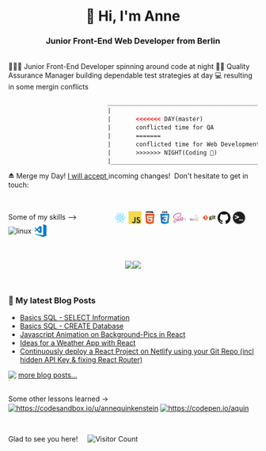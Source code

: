 <h1 align="center"> 👋 Hi, I'm Anne </h1>

<h3 align="center">  Junior Front-End Web Developer from Berlin </h3>

<br/>
👩🏼‍💻  Junior Front-End Developer spinning around code at night 👩‍💻 Quality Assurance Manager building dependable test strategies at day 💻 resulting in some mergin conflicts  
<br/>

```HTML
                            __________________________________________________
                            |                                                 |
                            |       <<<<<<< DAY(master)                       |
                            |       conflicted time for QA                   |
                            |       =======                                   |
                            |       conflicted time for Web Development      |
                            |       >>>>>>> NIGHT(Coding 💞)                 |
                            |_________________________________________________|
```

⏏️ Merge my Day! [I will accept ](https://anne-quinkenstein.de)incoming changes!&nbsp; Don't hesitate to get in touch: &nbsp;<a href="mailto:a.quinkenstein@gmail.com?Subject=Hello_from_Github"><img src="https://image.flaticon.com/icons/svg/725/725643.svg" height="15" width="15" /></a>
  <a href="https://linkedin.com/in/AnneQuinkenstein"><img src="https://cdn.jsdelivr.net/npm/simple-icons@3.0.1/icons/linkedin.svg" height="15" width="15" /></a> 
&nbsp;&nbsp;&nbsp;&nbsp;&nbsp;&nbsp;&nbsp;&nbsp;&nbsp;&nbsp;&nbsp;&nbsp;&nbsp;&nbsp;&nbsp;
 <!--
 <br/> 
<p align="center">	
 Get in touch -&nbsp;&nbsp;&nbsp;&nbsp;&nbsp;&nbsp;&nbsp;&nbsp;&nbsp;&nbsp;&nbsp;&nbsp;&nbsp;&nbsp;&nbsp;&nbsp;&nbsp;&nbsp;&nbsp;&nbsp;&nbsp;&nbsp;&nbsp;&nbsp;&nbsp;&nbsp;&nbsp;
<a target="_blank" href="https://www.linkedin.com/in/anne-quinkenstein"><img src="https://img.shields.io/badge/-LinkedIn-0077B5?style=for-the-badge&logo=Linkedin&logoColor=white"></img></a>
<a target="_blank" href="mailto:a.quinkenstein@gmail.com?Subject=Hello_from_Github"><img src="https://img.shields.io/badge/-Gmail-D14836?style=for-the-badge&logo=Gmail&logoColor=white"></img></a>
</p>
<br/>
--!>

<!--🔭 I’m currently working on [a game-page](https://game-night-aquin.netlify.app/)--!>
<!--🌱 I’m currently learning **React Router 6**--!>
<!--⚡ and also laughing at <a href="https://www.nadineredlich.de/page/18" target="_blank"> this </a>
--!>

<br/>
<p align="left"> 
  Some of my skills --> &nbsp;&nbsp;&nbsp;&nbsp;&nbsp;&nbsp;&nbsp;&nbsp;&nbsp;&nbsp;&nbsp;&nbsp;&nbsp;&nbsp;&nbsp;&nbsp;&nbsp;
<img align="center" alt="React" width="26px" src="https://raw.githubusercontent.com/github/explore/80688e429a7d4ef2fca1e82350fe8e3517d3494d/topics/react/react.png" />
<img align="center" alt="JavaScript" width="26px" src="https://raw.githubusercontent.com/github/explore/80688e429a7d4ef2fca1e82350fe8e3517d3494d/topics/javascript/javascript.png" />
<img align="center" alt="HTML5" width="26px" src="https://raw.githubusercontent.com/github/explore/80688e429a7d4ef2fca1e82350fe8e3517d3494d/topics/html/html.png" />
<img align="center" alt="CSS3" width="26px" src="https://raw.githubusercontent.com/github/explore/80688e429a7d4ef2fca1e82350fe8e3517d3494d/topics/css/css.png" />
<img align="center" alt="Sass" width="26px" src="https://raw.githubusercontent.com/github/explore/80688e429a7d4ef2fca1e82350fe8e3517d3494d/topics/sass/sass.png" />
<img align="center" alt="MySQL" width="26px" src="https://raw.githubusercontent.com/github/explore/80688e429a7d4ef2fca1e82350fe8e3517d3494d/topics/mysql/mysql.png" />
<img align="center" alt="Git" width="26px" src="https://raw.githubusercontent.com/github/explore/80688e429a7d4ef2fca1e82350fe8e3517d3494d/topics/git/git.png" />
<img align="center" alt="GitHub" width="26px" src="https://raw.githubusercontent.com/github/explore/78df643247d429f6cc873026c0622819ad797942/topics/github/github.png" />
<img align="center" alt="Terminal" width="26px" src="https://raw.githubusercontent.com/github/explore/80688e429a7d4ef2fca1e82350fe8e3517d3494d/topics/terminal/terminal.png" />
<img align="center" src="https://devicons.github.io/devicon/devicon.git/icons/linux/linux-original.svg" alt="linux" width="26px" height="26px"/> 
<img align="center" alt="Visual Studio Code" width="26px" src="https://raw.githubusercontent.com/github/explore/80688e429a7d4ef2fca1e82350fe8e3517d3494d/topics/visual-studio-code/visual-studio-code.png" />
</p>
<br/>

<p align='center'>
    <a href="">
        <img align="center" height='120px' src="https://github-readme-stats.vercel.app/api?username=AnneQuinkenstein&hide_title=true&show_icons=true&include_all_commits=true&line_height=21&bg_color=0,EC6C6C,FFD479,FFFC79,73FA79&theme=graywhite" /><img align="center" height='120px' src="https://github-readme-stats.vercel.app/api/top-langs/?username=AnneQuinkenstein&hide=html,css&hide_title=true&layout=compact&bg_color=0,73FA79,73FDFF,7A81FF&theme=graywhite" />
    </a>
</p>

<br/>

### 📕 My latest Blog Posts
 
<!-- BLOG-POST-LIST:START -->
- [Basics SQL - SELECT Information](https://dev.to/annequinkenstein/basis-sql-select-information-2f7a)
- [Basics SQL - CREATE Database](https://dev.to/annequinkenstein/basics-of-sql-create-database-4k1o)
- [Javascript Animation on Background-Pics in React](https://dev.to/annequinkenstein/javascript-animation-on-background-pics-in-react-20a6)
- [Ideas for a Weather App with React](https://dev.to/annequinkenstein/ideas-for-a-weather-app-with-react-ld7)
- [Continuously deploy a React Project on Netlify using your Git Repo (incl hidden API Key & fixing React Router)](https://dev.to/annequinkenstein/continuously-deploy-a-react-project-by-connecting-a-git-repo-5of)
<!-- BLOG-POST-LIST:END -->
 <a href="https://dev.to/annequinkenstein" target="blank"><img align="left" src="https://cdn.jsdelivr.net/npm/simple-icons@3.0.1/icons/dev-dot-to.svg" alt="https://dev.to/annequinkenstein" height="20" width="20" /></a> [more blog posts...](https://dev.to/annequinkenstein)
<br/>
<br/>

<p align="left"> Some other lessons learned -> &nbsp;&nbsp;&nbsp;&nbsp;&nbsp;&nbsp;&nbsp;&nbsp;&nbsp;&nbsp;&nbsp;&nbsp;&nbsp;&nbsp;&nbsp;&nbsp;&nbsp;
<!-- <a href="https://dev.to/annequinkenstein" target="blank"><img align="center" src="https://cdn.jsdelivr.net/npm/simple-icons@3.0.1/icons/dev-dot-to.svg" alt="https://dev.to/annequinkenstein" height="30" width="30" /></a> -->
<a href="https://codesandbox.io/u/annequinkenstein" target="blank"><img align="center" src="https://cdn.jsdelivr.net/npm/simple-icons@3.0.1/icons/codesandbox.svg" alt="https://codesandbox.io/u/annequinkenstein" height="30" width="30" /></a>
<a href="https://codepen.io/aquin" target="blank"><img align="center" src="https://cdn.jsdelivr.net/npm/simple-icons@3.0.1/icons/codepen.svg" alt="https://codepen.io/aquin" height="30" width="30" /></a>
<!-- <a href="https://stackoverflow.com/users/14049666/aquin" target="blank"><img align="center" src="https://cdn.jsdelivr.net/npm/simple-icons@3.0.1/icons/stackoverflow.svg" alt="https://stackoverflow.com/users/14049666/aquin" height="30" width="30" /></a> -->
</p>

<p align='left'>
<br/>

Glad to see you here! &nbsp;&nbsp;&nbsp; ![Visitor Count](https://profile-counter.glitch.me/annequinkenstein/count.svg)

<br />
 </p>
 

